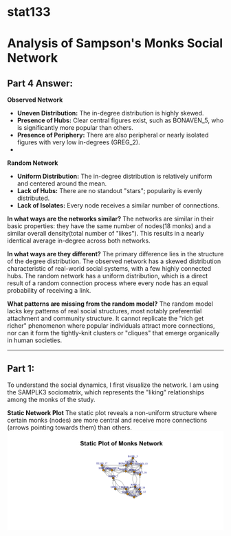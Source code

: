 # stat133
# Analysis of Sampson's Monks Social Network

## Part 4 Answer: 
**Observed Network**
- **Uneven Distribution:** The in-degree distribution is highly skewed.
- **Presence of Hubs:** Clear central figures exist, such as BONAVEN_5, who is significantly more popular than others.
- **Presence of Periphery:** There are also peripheral or nearly isolated figures with very low in-degrees (GREG_2).
- 
**Random Network**
- **Uniform Distribution:** The in-degree distribution is relatively uniform and centered around the mean.
- **Lack of Hubs:** There are no standout "stars"; popularity is evenly distributed.
- **Lack of Isolates:** Every node receives a similar number of connections.

**In what ways are the networks similar?**
The networks are similar in their basic properties: they have the same number of nodes(18 monks) and a similar overall density(total number of "likes"). This results in a nearly identical average in-degree across both networks.

**In what ways are they different?**
The primary difference lies in the structure of the degree distribution. The observed network has a skewed distribution characteristic of real-world social systems, with a few highly connected hubs. The random network has a uniform distribution, which is a direct result of a random connection process where every node has an equal probability of receiving a link.

**What patterns are missing from the random model?**
The random model lacks key patterns of real social structures, most notably preferential attachment and community structure. It cannot replicate the "rich get richer" phenomenon where popular individuals attract more connections, nor can it form the tightly-knit clusters or "cliques" that emerge organically in human societies.

---
## Part 1:
To understand the social dynamics, I first visualize the network. I am using the SAMPLK3 sociomatrix, which represents the "liking" relationships among the monks of the study.

**Static Network Plot**
The static plot reveals a non-uniform structure where certain monks (nodes) are more central and receive more connections (arrows pointing towards them) than others.
![Static Plot of Monks Network](https://github.com/jianhua00zhou/stat133-project1/blob/a55356e9b1edef2b3f6e3d3fe3ca7ad80c19e0c5/Rplot.png)

